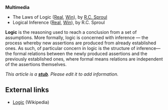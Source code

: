 **Multimedia**

-   The Laws of Logic
    ([Real](http://broadcast.ligonier.org/playlists/rym20060109.m3u),
    [Win](http://broadcast.ligonier.org/playlists/rym20060109.asx)), by
    [R.C. Sproul](R.C._Sproul "R.C. Sproul")
-   Logical Inference
    ([Real](http://broadcast.ligonier.org/playlists/rym20060116.m3u),
    [Win](http://broadcast.ligonier.org/playlists/rym20060116.asx)), by
    R.C. Sproul

**Logic** is the reasoning used to reach a conclusion from a set of
assumptions. More formally, logic is concerned with inference — the
process whereby new assertions are produced from already
established ones. As such, of particular concern in logic is the
structure of inference—the formal relations between the newly
produced assertions and the previously established ones, where
formal means relations are independent of the assertions
themselves.

*This article is a **[stub](http://www.theopedia.com/Category:Theopedia_stubs "Category:Theopedia stubs")**. Please edit it to add information.*
## External links

-   [Logic](http://www.wikipedia.org/wiki/logic "wikipedia:logic")
    (Wikipedia)



